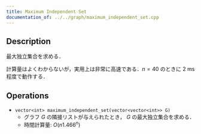 ```yaml
---
title: Maximum Independent Set
documentation_of: ../../graph/maximum_independent_set.cpp
---
```


## Description

最大独立集合を求める．

計算量はよくわからないが，実用上は非常に高速である．$n = 40$ のときに 2 ms 程度で動作する．

## Operations

- `vector<int> maximum_independent_set(vector<vector<int>> G)`
    - グラフ $G$ の隣接リストが与えられたとき， $G$ の最大独立集合を求める．
    - 時間計算量: $O(n1.466^n)$